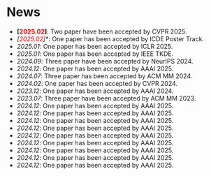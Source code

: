 # News
- **[<font color="#FF0000">2025.02</font>]**:  Two paper have been accepted by CVPR 2025.
- **[<font color="#FF0000">2025.02*</font>]**:  One paper has been accepted by ICDE Poster Track.
- *2025.01*:  One paper has been accepted by ICLR 2025.
- *2025.01*:  One paper has been accepted by IEEE TKDE. 
- *2024.09*:  Three paper have been accepted by NeurIPS 2024.
- *2024.12*:  One paper has been accepted by AAAI 2025.
- *2024.07*:  Three paper has been accepted by ACM MM 2024.
- *2024.02*:  One paper has been accepted by CVPR 2024.
- *2023.12*:  One paper has been accepted by AAAI 2024.
- *2023.07*:  Three paper have been accepted by ACM MM 2023.
- *2024.12*:  One paper has been accepted by AAAI 2025.
- *2024.12*:  One paper has been accepted by AAAI 2025.
- *2024.12*:  One paper has been accepted by AAAI 2025.
- *2024.12*:  One paper has been accepted by AAAI 2025.
- *2024.12*:  One paper has been accepted by AAAI 2025.
- *2024.12*:  One paper has been accepted by AAAI 2025.
- *2024.12*:  One paper has been accepted by AAAI 2025.
- *2024.12*:  One paper has been accepted by AAAI 2025.
- *2024.12*:  One paper has been accepted by AAAI 2025.
